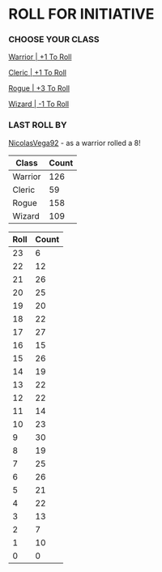 # ROLL FOR INITIATIVE
### CHOOSE YOUR CLASS

[Warrior | +1 To Roll](https://github.com/benjaminsampica/benjaminsampica/issues/new?title=roll%7Cwarrior&body=Just+click+%27Submit+new+issue%27.)

[Cleric | +1 To Roll](https://github.com/benjaminsampica/benjaminsampica/issues/new?title=roll%7Ccleric&body=Just+click+%27Submit+new+issue%27.)

[Rogue | +3 To Roll](https://github.com/benjaminsampica/benjaminsampica/issues/new?title=roll%7Crogue&body=Just+click+%27Submit+new+issue%27.)

[Wizard | -1 To Roll](https://github.com/benjaminsampica/benjaminsampica/issues/new?title=roll%7Cwizard&body=Just+click+%27Submit+new+issue%27.)
### LAST ROLL BY
[NicolasVega92](https://www.github.com/NicolasVega92) - as a warrior rolled a 8!

|Class|Count|
|-|-|
|Warrior|126|
|Cleric|59|
|Rogue|158|
|Wizard|109|

|Roll|Count|
|-|-|
|23|6
|22|12
|21|26
|20|25
|19|20
|18|22
|17|27
|16|15
|15|26
|14|19
|13|22
|12|22
|11|14
|10|23
|9|30
|8|19
|7|25
|6|26
|5|21
|4|22
|3|13
|2|7
|1|10
|0|0
